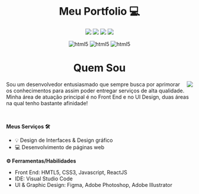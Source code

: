 <h1 align="center"> Meu Portfolio 💻</h1>

<p align="center">
<img src="https://img.shields.io/badge/Status-Up-sucess"/>
<img src="https://img.shields.io/badge/Lan%C3%A7amento-Jul%202023-sucess">
<img src="https://img.shields.io/badge/License-MIT%20-blue">
<img src="https://img.shields.io/badge/Ver-2.0-blue"/>
</p>
<p align="center">
<img aling="center" alt="html5" src="https://img.shields.io/badge/HTML5-E34F26?style=for-the-badge&logo=html5&logoColor=white">
<img aling="center" alt="html5" src="https://img.shields.io/badge/CSS3-1572B6?style=for-the-badge&logo=css3&logoColor=white">
<img aling="center" alt="html5" src="https://img.shields.io/badge/JavaScript-F7DF1E?style=for-the-badge&logo=javascript&logoColor=black">
</p>

<h1 align="center">Quem Sou</h1>
<img align="right" src="https://steamuserimages-a.akamaihd.net/ugc/516007662992150807/9FDFA5678311535A8F91ED2675ED52693389BF73/?imw=5000&imh=5000&ima=fit&impolicy=Letterbox&imcolor=%23000000&letterbox=false">
<p align="left">Sou um desenvolvedor entusiasmado que sempre busca por aprimorar os conhecimentos para assim poder entregar serviços de alta qualidade. Minha área de atuação principal é no Front End e no UI Design, duas áreas na qual tenho bastante afinidade! </p><br>
<p align="left"><strong>Meus Serviços 🛠️</strong></p>
<ul>
  <li>💡 Design de Interfaces & Design gráfico</li>
  <li>💻 Desenvolvimento de páginas web</li>
</ul>

<p align="left"><strong>⚙️ Ferramentas/Habilidades</strong></p>
<ul>
  <li>Front End: HMTL5, CSS3, Javascript, ReactJS</li>
  <li>IDE: Visual Studio Code</li>
  <li>UI & Graphic Design: Figma, Adobe Photoshop, Adobe Illustrator</li>
</ul>
